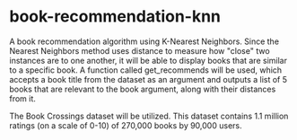 # book-recommendation-knn

A book recommendation algorithm using K-Nearest Neighbors. Since the Nearest Neighbors method uses distance to measure how "close" two instances are to one another, it will be able to display books that are similar to a specific book. A function called get_recommends will be used, which accepts a book title from the dataset as an argument and outputs a list of 5 books that are relevant to the book argument, along with their distances from it.

The Book Crossings dataset will be utilized. This dataset contains 1.1 million ratings (on a scale of 0-10) of 270,000 books by 90,000 users.
